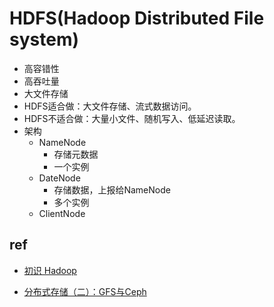 # HDFS(Hadoop Distributed File system)
+ 高容错性
+ 高吞吐量
+ 大文件存储
+ HDFS适合做：大文件存储、流式数据访问。
+ HDFS不适合做：大量小文件、随机写入、低延迟读取。
+ 架构
    + NameNode
        + 存储元数据
        + 一个实例
    + DateNode
        + 存储数据，上报给NameNode
        + 多个实例
    + ClientNode
## ref
+ [初识 Hadoop](https://www.cnblogs.com/datadance/p/16287802.html)

+ [分布式存储（二）：GFS与Ceph](https://zhuanlan.zhihu.com/p/690991550)